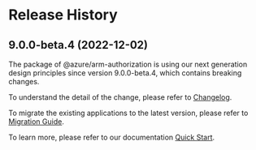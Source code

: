 # Release History
    
## 9.0.0-beta.4 (2022-12-02)

The package of @azure/arm-authorization is using our next generation design principles since version 9.0.0-beta.4, which contains breaking changes.

To understand the detail of the change, please refer to [Changelog](https://aka.ms/js-track2-changelog).

To migrate the existing applications to the latest version, please refer to [Migration Guide](https://aka.ms/js-track2-migration-guide).

To learn more, please refer to our documentation [Quick Start](https://aka.ms/js-track2-quickstart).
